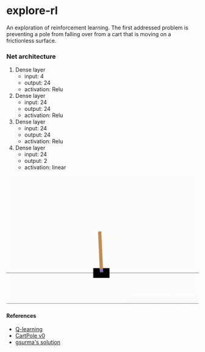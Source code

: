 # explore-rl
An exploration of reinforcement learning. The first addressed problem is preventing a pole from falling over from a cart 
that is moving on a frictionless surface.

### Net architecture
1. Dense layer
    - input: 4
    - output: 24
    - activation: Relu
1. Dense layer
    - input: 24
    - output: 24
    - activation: Relu
1. Dense layer
    - input: 24
    - output: 24
    - activation: Relu
1. Dense layer
    - input: 24
    - output: 2
    - activation: linear

![](model.gif)

#### References
- [Q-learning](https://en.wikipedia.org/wiki/Q-learning)
- [CartPole v0](https://github.com/openai/gym/wiki/CartPole-v0)
- [gsurma's solution](https://github.com/gsurma/cartpole/blob/master/cartpole.py)